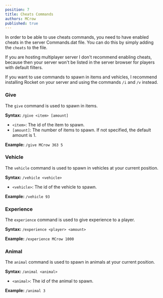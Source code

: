 ```yaml
---
position: 7
title: Cheats Commands
authors: MCrow
published: true
---
```


In order to be able to use cheats commands, you need to have enabled cheats in the server Commands.dat file. You can do this by simply adding the `cheats` to the file.

If you are hosting multiplayer server I don't recommend enabling cheats, because then your server won't be listed in the server browser for players with default filters.  

If you want to use commands to spawn in items and vehicles, I recommend installing Rocket on your server and using the commands `/i` and `/v` instead.

### Give
The `give` command is used to spawn in items.

**Syntax:** `/give <item> [amount]`
- `<item>`: The id of the item to spawn.
- `[amount]`: The number of items to spawn. If not specified, the default amount is 1.

**Example:** `/give MCrow 363 5`

### Vehicle
The `vehicle` command is used to spawn in vehicles at your current position.

**Syntax:** `/vehicle <vehicle>`
- `<vehicle>`: The id of the vehicle to spawn.

**Example:** `/vehicle 93`

### Experience
The `experience` command is used to give experience to a player.

**Syntax:** `/experience <player> <amount>`

**Example:** `/experience MCrow 1000`

### Animal
The `animal` command is used to spawn in animals at your current position.

**Syntax:** `/animal <animal>`
- `<animal>`: The id of the animal to spawn.

**Example:** `/animal 3`

